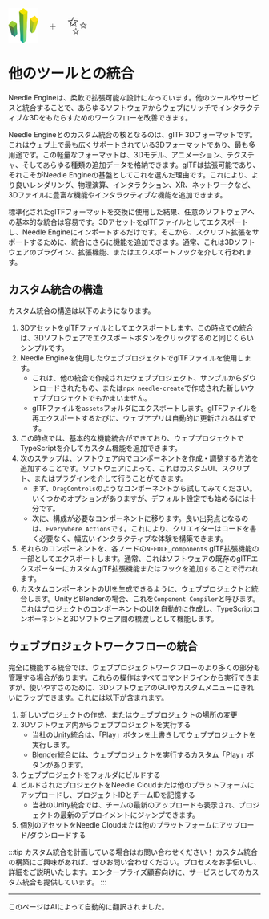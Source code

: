 <br/>
<div class="centered" style="display: flex;
    align-items: center;
    gap: 20px;
    font-size: 2em;
    font-weight: 100;">
    <img src="/logo.png" style="max-height:70px;" title="Needle Logo" alt="Needleのロゴ"/> +
    <span style="font-size: 50px;">✨</span>
</div>

# 他のツールとの統合

Needle Engineは、柔軟で拡張可能な設計になっています。他のツールやサービスと統合することで、あらゆるソフトウェアからウェブにリッチでインタラクティブな3Dをもたらすためのワークフローを改善できます。

Needle Engineとのカスタム統合の核となるのは、glTF 3Dフォーマットです。これはウェブ上で最も広くサポートされている3Dフォーマットであり、最も多用途です。この軽量なフォーマットは、3Dモデル、アニメーション、テクスチャ、そしてあらゆる種類の追加データを格納できます。glTFは拡張可能であり、それこそがNeedle Engineの基盤としてこれを選んだ理由です。これにより、より良いレンダリング、物理演算、インタラクション、XR、ネットワークなど、3Dファイルに豊富な機能やインタラクティブな機能を追加できます。

標準化されたglTFフォーマットを交換に使用した結果、任意のソフトウェアへの基本的な統合は容易です。3DアセットをglTFファイルとしてエクスポートし、Needle Engineにインポートするだけです。そこから、スクリプト拡張をサポートするために、統合にさらに機能を追加できます。通常、これは3Dソフトウェアのプラグイン、拡張機能、またはエクスポートフックを介して行われます。

## カスタム統合の構造
カスタム統合の構造は以下のようになります。

1. 3DアセットをglTFファイルとしてエクスポートします。この時点での統合は、3Dソフトウェアでエクスポートボタンをクリックするのと同じくらいシンプルです。
2. Needle Engineを使用したウェブプロジェクトでglTFファイルを使用します。
   - これは、他の統合で作成されたウェブプロジェクト、サンプルからダウンロードされたもの、または`npx needle-create`で作成された新しいウェブプロジェクトでもかまいません。
   - glTFファイルを`assets`フォルダにエクスポートします。glTFファイルを再エクスポートするたびに、ウェブアプリは自動的に更新されるはずです。
3. この時点では、基本的な機能統合ができており、ウェブプロジェクトでTypeScriptを介してカスタム機能を追加できます。
4. 次のステップは、ソフトウェア内でコンポーネントを作成・調整する方法を追加することです。ソフトウェアによって、これはカスタムUI、スクリプト、またはプラグインを介して行うことができます。
   - まず、`DragControls`のようなコンポーネントから試してみてください。いくつかのオプションがありますが、デフォルト設定でも始めるには十分です。
   - 次に、構成が必要なコンポーネントに移ります。良い出発点となるのは、`Everywhere Actions`です。これにより、クリエイターはコードを書く必要なく、幅広いインタラクティブな体験を構築できます。
5. それらのコンポーネントを、各ノードの`NEEDLE_components` glTF拡張機能の一部としてエクスポートします。通常、これはソフトウェアの既存のglTFエクスポーターにカスタムglTF拡張機能またはフックを追加することで行われます。
6. カスタムコンポーネントのUIを生成できるように、ウェブプロジェクトと統合します。UnityとBlenderの場合、これを`Component Compiler`と呼びます。これはプロジェクトのコンポーネントのUIを自動的に作成し、TypeScriptコンポーネントと3Dソフトウェア間の橋渡しとして機能します。

## ウェブプロジェクトワークフローの統合

完全に機能する統合では、ウェブプロジェクトワークフローのより多くの部分も管理する場合があります。これらの操作はすべてコマンドラインから実行できますが、使いやすさのために、3DソフトウェアのGUIやカスタムメニューにきれいにラップできます。これには以下が含まれます。

1. 新しいプロジェクトの作成、またはウェブプロジェクトの場所の変更
2. 3Dソフトウェア内からウェブプロジェクトを実行する
   - 当社の[Unity統合](./../unity/)は、「Play」ボタンを上書きしてウェブプロジェクトを実行します。
   - [Blender統合](./../blender/)には、ウェブプロジェクトを実行するカスタム「Play」ボタンがあります。
3. ウェブプロジェクトをフォルダにビルドする
4. ビルドされたプロジェクトをNeedle Cloudまたは他のプラットフォームにアップロードし、プロジェクトIDとチームIDを記憶する
   - 当社のUnity統合では、チームの最新のアップロードも表示され、プロジェクトの最新のデプロイメントにジャンプできます。
5. 個別のアセットをNeedle Cloudまたは他のプラットフォームにアップロード/ダウンロードする

:::tip カスタム統合を計画している場合はお問い合わせください！
カスタム統合の構築にご興味があれば、ぜひお問い合わせください。プロセスをお手伝いし、詳細をご説明いたします。エンタープライズ顧客向けに、サービスとしてのカスタム統合も提供しています。
:::

---
このページはAIによって自動的に翻訳されました。